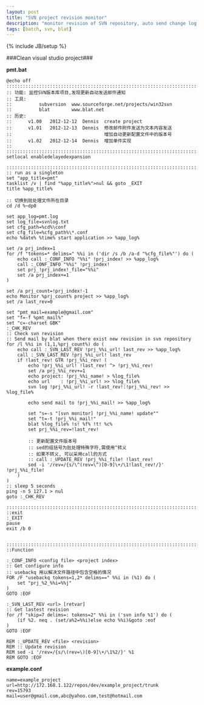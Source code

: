 ```yaml
---
layout: post
title: "SVN project revision monitor"
description: "monitor revision of SVN repository, auto send change log to user by mail"
tags: [batch, svn, blat]
---
```

{% include JB/setup %}

###Clean visual studio project###

__pmt.bat__

	@echo off
	::::::::::::::::::::::::::::::::::::::::::::::::::::::::::::::::::::::::::::::::
	:: 功能: 监控SVN版本库项目,发现更新自动发送邮件通知 
	:: 工具: 
	::			subversion	www.sourceforge.net/projects/win32svn
	::			blat		www.blat.net
	:: 历史:
	::		v1.00	2012-12-12	Dennis	create project
	::		v1.01	2012-12-13	Dennis	修改邮件附件发送为文本内容发送 
	::									增加自动更新配置文件中的版本号 
	::		v1.02	2012-12-14	Dennis	增加单件实现
	::
	::::::::::::::::::::::::::::::::::::::::::::::::::::::::::::::::::::::::::::::::
	setlocal enabledelayedexpansion

	::::::::::::::::::::::::::::::::::::::::::::::::::::::::::::::::::::::::::::::::
	:: run as a singleton
	set "app_title=pmt"
	tasklist /v | find "%app_title%">nul && goto _EXIT
	title %app_title%

	:: 切换到批处理文件所在目录 
	cd /d %~dp0

	set app_log=pmt.log
	set log_file=svnlog.txt
	set cfg_path=%cd%\conf
	set cfg_file=%cfg_path%\*.conf
	echo %date% %time% start application >> %app_log%

	set /a prj_index=1
	for /f "tokens=* delims=" %%i in ('dir /s /b /a-d "%cfg_file%"') do (
		echo call :_CONF_INFO "%%i" !prj_index! >> %app_log%
		call :_CONF_INFO "%%i" !prj_index!
		set prj_!prj_index!_file="%%i"
		set /a prj_index+=1
	)

	set /a prj_count=!prj_index!-1
	echo Monitor %prj_count% project >> %app_log%
	set /a last_rev=0

	set "pmt_mail=example@gmail.com"
	set "f=-f %pmt_mail%"
	set "c=-charset GBK"
	:_CHK_REV
	:: Check svn revision
	:: Send mail by blat when there exist new revision in svn repository
	for /l %%i in (1,1,%prj_count%) do (
		echo call :_SVN_LAST_REV !prj_%%i_url! last_rev >> %app_log%
		call :_SVN_LAST_REV !prj_%%i_url! last_rev
		if !last_rev! GTR !prj_%%i_rev! (
			echo !prj_%%i_url! !last_rev! ^> !prj_%%i_rev!
			set /a prj_%%i_rev+=1
			echo project: !prj_%%i_name! > %log_file%
			echo url    : !prj_%%i_url! >> %log_file%
			svn log !prj_%%i_url! -r !last_rev!:!prj_%%i_rev! >> %log_file%

			echo send mail to !prj_%%i_mail! >> %app_log%

			set "s=-s "[svn monitor] !prj_%%i_name! update""
			set "t=-t !prj_%%i_mail!"
			blat %log_file% !s! %f% !t! %c%
			set prj_%%i_rev=!last_rev!

			:: 更新配置文件版本号 
			:: sed的组括号为批处理特殊字符,需使用^转义 
			:: 如果不转义, 可以采用call的方式 
			:: call :_UPDATE_REV !prj_%%i_file! !last_rev!
			sed -i '/rev=/{s/\^(rev=\^)[0-9]\+/\1!last_rev!/}' !prj_%%i_file!
		)
	)
	:: sleep 5 seconds
	ping -n 5 127.1 > nul	
	goto :_CHK_REV

	::::::::::::::::::::::::::::::::::::::::::::::::::::::::::::::::::::::::::::::::
	::exit
	:_EXIT
	pause
	exit /b 0


	::::::::::::::::::::::::::::::::::::::::::::::::::::::::::::::::::::::::::::::::
	::Function

	:_CONF_INFO <config file> <project index>
	:: Get configure info
	:: usebackq 用以解决文件路径中包含空格的情况 
	FOR /F "usebackq tokens=1,2* delims==" %%i in (%1) do (
		set "prj_%2_%%i=%%j"
	)
	GOTO :EOF

	:_SVN_LAST_REV <url> [retvar]
	:: Get lastest revision
	for /f "skip=7 delims=: tokens=2" %%i in ('svn info %1') do (
		(if %2. neq . (set/a%2=%%i)else echo %%i)&goto :eof
	)
	GOTO :EOF

	REM :_UPDATE_REV <file> <revision>
	REM :: Update revision
	REM sed -i '/rev=/{s/\(rev=\)[0-9]\+/\1%2/}' %1
	REM GOTO :EOF

__example.conf__

	name=example_project
	url=http://172.168.1.122/repos/dev/example_project/trunk
	rev=15793
	mail=user@gmail.com,abc@yahoo.com,test@hotmail.com

